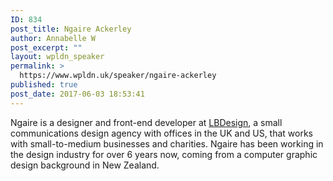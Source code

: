 ```yaml
---
ID: 834
post_title: Ngaire Ackerley
author: Annabelle W
post_excerpt: ""
layout: wpldn_speaker
permalink: >
  https://www.wpldn.uk/speaker/ngaire-ackerley
published: true
post_date: 2017-06-03 18:53:41
---
```

Ngaire is a designer and front-end developer at <a href="http://lbdesign.tv/">LBDesign</a>, a small communications design agency with offices in the UK and US, that works with small-to-medium businesses and charities. Ngaire has been working in the design industry for over 6 years now, coming from a computer graphic design background in New Zealand.
